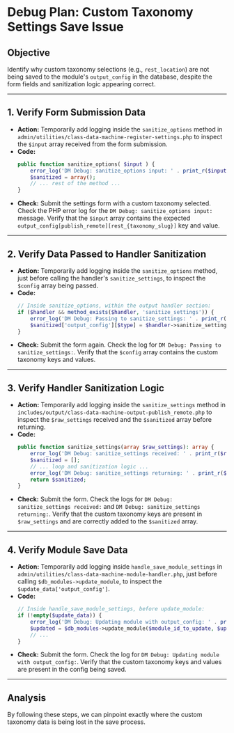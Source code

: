 # Debug Plan: Custom Taxonomy Settings Save Issue

## Objective

Identify why custom taxonomy selections (e.g., `rest_location`) are not being saved to the module's `output_config` in the database, despite the form fields and sanitization logic appearing correct.

---

## 1. Verify Form Submission Data

- **Action:** Temporarily add logging inside the `sanitize_options` method in `admin/utilities/class-data-machine-register-settings.php` to inspect the `$input` array received from the form submission.
- **Code:**
  ```php
  public function sanitize_options( $input ) {
      error_log('DM Debug: sanitize_options input: ' . print_r($input, true)); // Add this line
      $sanitized = array();
      // ... rest of the method ...
  }
  ```
- **Check:** Submit the settings form with a custom taxonomy selected. Check the PHP error log for the `DM Debug: sanitize_options input:` message. Verify that the `$input` array contains the expected `output_config[publish_remote][rest_{taxonomy_slug}]` key and value.

---

## 2. Verify Data Passed to Handler Sanitization

- **Action:** Temporarily add logging inside the `sanitize_options` method, just before calling the handler's `sanitize_settings`, to inspect the `$config` array being passed.
- **Code:**
  ```php
  // Inside sanitize_options, within the output handler section:
  if ($handler && method_exists($handler, 'sanitize_settings')) {
      error_log('DM Debug: Passing to sanitize_settings: ' . print_r($config, true)); // Add this line
      $sanitized['output_config'][$type] = $handler->sanitize_settings($config);
  }
  ```
- **Check:** Submit the form again. Check the log for `DM Debug: Passing to sanitize_settings:`. Verify that the `$config` array contains the custom taxonomy keys and values.

---

## 3. Verify Handler Sanitization Logic

- **Action:** Temporarily add logging inside the `sanitize_settings` method in `includes/output/class-data-machine-output-publish_remote.php` to inspect the `$raw_settings` received and the `$sanitized` array before returning.
- **Code:**
  ```php
  public function sanitize_settings(array $raw_settings): array {
      error_log('DM Debug: sanitize_settings received: ' . print_r($raw_settings, true)); // Add this line
      $sanitized = [];
      // ... loop and sanitization logic ...
      error_log('DM Debug: sanitize_settings returning: ' . print_r($sanitized, true)); // Add this line
      return $sanitized;
  }
  ```
- **Check:** Submit the form. Check the logs for `DM Debug: sanitize_settings received:` and `DM Debug: sanitize_settings returning:`. Verify that the custom taxonomy keys are present in `$raw_settings` and are correctly added to the `$sanitized` array.

---

## 4. Verify Module Save Data

- **Action:** Temporarily add logging inside `handle_save_module_settings` in `admin/utilities/class-data-machine-module-handler.php`, just before calling `$db_modules->update_module`, to inspect the `$update_data['output_config']`.
- **Code:**
  ```php
  // Inside handle_save_module_settings, before update_module:
  if (!empty($update_data)) {
      error_log('DM Debug: Updating module with output_config: ' . print_r($update_data['output_config'], true)); // Add this line
      $updated = $db_modules->update_module($module_id_to_update, $update_data, $user_id);
      // ...
  }
  ```
- **Check:** Submit the form. Check the log for `DM Debug: Updating module with output_config:`. Verify that the custom taxonomy keys and values are present in the config being saved.

---

## Analysis

By following these steps, we can pinpoint exactly where the custom taxonomy data is being lost in the save process.